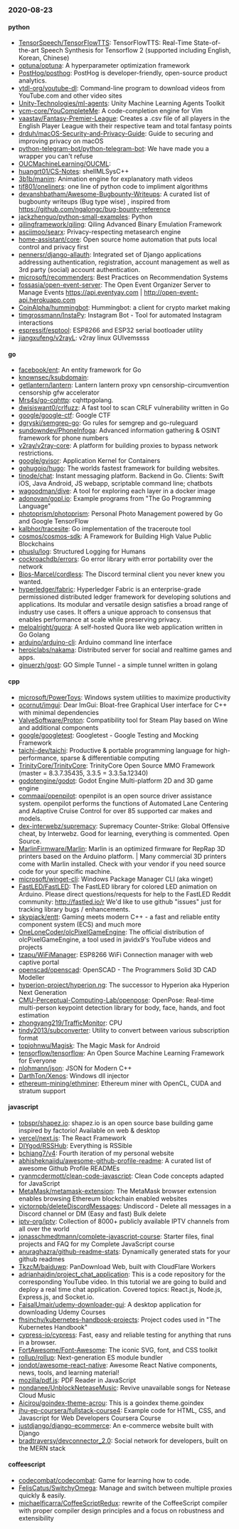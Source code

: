 ### 2020-08-23

#### python
* [TensorSpeech/TensorFlowTTS](https://github.com/TensorSpeech/TensorFlowTTS):  TensorFlowTTS: Real-Time State-of-the-art Speech Synthesis for Tensorflow 2 (supported including English, Korean, Chinese)
* [optuna/optuna](https://github.com/optuna/optuna): A hyperparameter optimization framework
* [PostHog/posthog](https://github.com/PostHog/posthog):  PostHog is developer-friendly, open-source product analytics.
* [ytdl-org/youtube-dl](https://github.com/ytdl-org/youtube-dl): Command-line program to download videos from YouTube.com and other video sites
* [Unity-Technologies/ml-agents](https://github.com/Unity-Technologies/ml-agents): Unity Machine Learning Agents Toolkit
* [ycm-core/YouCompleteMe](https://github.com/ycm-core/YouCompleteMe): A code-completion engine for Vim
* [vaastav/Fantasy-Premier-League](https://github.com/vaastav/Fantasy-Premier-League): Creates a .csv file of all players in the English Player League with their respective team and total fantasy points
* [drduh/macOS-Security-and-Privacy-Guide](https://github.com/drduh/macOS-Security-and-Privacy-Guide): Guide to securing and improving privacy on macOS
* [python-telegram-bot/python-telegram-bot](https://github.com/python-telegram-bot/python-telegram-bot): We have made you a wrapper you can't refuse
* [OUCMachineLearning/OUCML](https://github.com/OUCMachineLearning/OUCML): 
* [huangrt01/CS-Notes](https://github.com/huangrt01/CS-Notes): shellMLSysC++
* [3b1b/manim](https://github.com/3b1b/manim): Animation engine for explanatory math videos
* [tjf801/oneliners](https://github.com/tjf801/oneliners): one line of python code to impliment algorithms
* [devanshbatham/Awesome-Bugbounty-Writeups](https://github.com/devanshbatham/Awesome-Bugbounty-Writeups): A curated list of bugbounty writeups (Bug type wise) , inspired from https://github.com/ngalongc/bug-bounty-reference
* [jackzhenguo/python-small-examples](https://github.com/jackzhenguo/python-small-examples):  Python 
* [qilingframework/qiling](https://github.com/qilingframework/qiling): Qiling Advanced Binary Emulation Framework
* [asciimoo/searx](https://github.com/asciimoo/searx): Privacy-respecting metasearch engine
* [home-assistant/core](https://github.com/home-assistant/core):  Open source home automation that puts local control and privacy first
* [pennersr/django-allauth](https://github.com/pennersr/django-allauth): Integrated set of Django applications addressing authentication, registration, account management as well as 3rd party (social) account authentication.
* [microsoft/recommenders](https://github.com/microsoft/recommenders): Best Practices on Recommendation Systems
* [fossasia/open-event-server](https://github.com/fossasia/open-event-server): The Open Event Organizer Server to Manage Events https://api.eventyay.com | http://open-event-api.herokuapp.com
* [CoinAlpha/hummingbot](https://github.com/CoinAlpha/hummingbot): Hummingbot: a client for crypto market making
* [timgrossmann/InstaPy](https://github.com/timgrossmann/InstaPy):  Instagram Bot - Tool for automated Instagram interactions
* [espressif/esptool](https://github.com/espressif/esptool): ESP8266 and ESP32 serial bootloader utility
* [jiangxufeng/v2rayL](https://github.com/jiangxufeng/v2rayL): v2ray linux GUIvemssss

#### go
* [facebook/ent](https://github.com/facebook/ent): An entity framework for Go
* [knownsec/ksubdomain](https://github.com/knownsec/ksubdomain): 
* [getlantern/lantern](https://github.com/getlantern/lantern): Lantern         lantern proxy vpn censorship-circumvention censorship gfw accelerator
* [Mrs4s/go-cqhttp](https://github.com/Mrs4s/go-cqhttp): cqhttpgolang.
* [dwisiswant0/crlfuzz](https://github.com/dwisiswant0/crlfuzz): A fast tool to scan CRLF vulnerability written in Go
* [google/google-ctf](https://github.com/google/google-ctf): Google CTF
* [dgryski/semgrep-go](https://github.com/dgryski/semgrep-go): Go rules for semgrep and go-ruleguard
* [sundowndev/PhoneInfoga](https://github.com/sundowndev/PhoneInfoga): Advanced information gathering & OSINT framework for phone numbers
* [v2ray/v2ray-core](https://github.com/v2ray/v2ray-core): A platform for building proxies to bypass network restrictions.
* [google/gvisor](https://github.com/google/gvisor): Application Kernel for Containers
* [gohugoio/hugo](https://github.com/gohugoio/hugo): The worlds fastest framework for building websites.
* [tinode/chat](https://github.com/tinode/chat): Instant messaging platform. Backend in Go. Clients: Swift iOS, Java Android, JS webapp, scriptable command line; chatbots
* [wagoodman/dive](https://github.com/wagoodman/dive): A tool for exploring each layer in a docker image
* [adonovan/gopl.io](https://github.com/adonovan/gopl.io): Example programs from "The Go Programming Language"
* [photoprism/photoprism](https://github.com/photoprism/photoprism): Personal Photo Management powered by Go and Google TensorFlow
* [kalbhor/tracesite](https://github.com/kalbhor/tracesite): Go implementation of the traceroute tool
* [cosmos/cosmos-sdk](https://github.com/cosmos/cosmos-sdk):  A Framework for Building High Value Public Blockchains 
* [phuslu/log](https://github.com/phuslu/log): Structured Logging for Humans
* [cockroachdb/errors](https://github.com/cockroachdb/errors): Go error library with error portability over the network
* [Bios-Marcel/cordless](https://github.com/Bios-Marcel/cordless): The Discord terminal client you never knew you wanted.
* [hyperledger/fabric](https://github.com/hyperledger/fabric): Hyperledger Fabric is an enterprise-grade permissioned distributed ledger framework for developing solutions and applications. Its modular and versatile design satisfies a broad range of industry use cases. It offers a unique approach to consensus that enables performance at scale while preserving privacy.
* [meloalright/guora](https://github.com/meloalright/guora):  A self-hosted Quora like web application written in Go  Golang  
* [arduino/arduino-cli](https://github.com/arduino/arduino-cli): Arduino command line interface
* [heroiclabs/nakama](https://github.com/heroiclabs/nakama): Distributed server for social and realtime games and apps.
* [ginuerzh/gost](https://github.com/ginuerzh/gost): GO Simple Tunnel - a simple tunnel written in golang

#### cpp
* [microsoft/PowerToys](https://github.com/microsoft/PowerToys): Windows system utilities to maximize productivity
* [ocornut/imgui](https://github.com/ocornut/imgui): Dear ImGui: Bloat-free Graphical User interface for C++ with minimal dependencies
* [ValveSoftware/Proton](https://github.com/ValveSoftware/Proton): Compatibility tool for Steam Play based on Wine and additional components
* [google/googletest](https://github.com/google/googletest): Googletest - Google Testing and Mocking Framework
* [taichi-dev/taichi](https://github.com/taichi-dev/taichi): Productive & portable programming language for high-performance, sparse & differentiable computing
* [TrinityCore/TrinityCore](https://github.com/TrinityCore/TrinityCore): TrinityCore Open Source MMO Framework (master = 8.3.7.35435, 3.3.5 = 3.3.5a.12340)
* [godotengine/godot](https://github.com/godotengine/godot): Godot Engine  Multi-platform 2D and 3D game engine
* [commaai/openpilot](https://github.com/commaai/openpilot): openpilot is an open source driver assistance system. openpilot performs the functions of Automated Lane Centering and Adaptive Cruise Control for over 85 supported car makes and models.
* [dex-interwebz/supremacy](https://github.com/dex-interwebz/supremacy): Supremacy Counter-Strike: Global Offensive cheat, by Interwebz. Good for learning, everything is commented. Open Source.
* [MarlinFirmware/Marlin](https://github.com/MarlinFirmware/Marlin): Marlin is an optimized firmware for RepRap 3D printers based on the Arduino platform. | Many commercial 3D printers come with Marlin installed. Check with your vendor if you need source code for your specific machine.
* [microsoft/winget-cli](https://github.com/microsoft/winget-cli): Windows Package Manager CLI (aka winget)
* [FastLED/FastLED](https://github.com/FastLED/FastLED): The FastLED library for colored LED animation on Arduino. Please direct questions/requests for help to the FastLED Reddit community: http://fastled.io/r We'd like to use github "issues" just for tracking library bugs / enhancements.
* [skypjack/entt](https://github.com/skypjack/entt): Gaming meets modern C++ - a fast and reliable entity component system (ECS) and much more
* [OneLoneCoder/olcPixelGameEngine](https://github.com/OneLoneCoder/olcPixelGameEngine): The official distribution of olcPixelGameEngine, a tool used in javidx9's YouTube videos and projects
* [tzapu/WiFiManager](https://github.com/tzapu/WiFiManager): ESP8266 WiFi Connection manager with web captive portal
* [openscad/openscad](https://github.com/openscad/openscad): OpenSCAD - The Programmers Solid 3D CAD Modeller
* [hyperion-project/hyperion.ng](https://github.com/hyperion-project/hyperion.ng): The successor to Hyperion aka Hyperion Next Generation
* [CMU-Perceptual-Computing-Lab/openpose](https://github.com/CMU-Perceptual-Computing-Lab/openpose): OpenPose: Real-time multi-person keypoint detection library for body, face, hands, and foot estimation
* [zhongyang219/TrafficMonitor](https://github.com/zhongyang219/TrafficMonitor): CPU
* [tindy2013/subconverter](https://github.com/tindy2013/subconverter): Utility to convert between various subscription format
* [topjohnwu/Magisk](https://github.com/topjohnwu/Magisk): The Magic Mask for Android
* [tensorflow/tensorflow](https://github.com/tensorflow/tensorflow): An Open Source Machine Learning Framework for Everyone
* [nlohmann/json](https://github.com/nlohmann/json): JSON for Modern C++
* [DarthTon/Xenos](https://github.com/DarthTon/Xenos): Windows dll injector
* [ethereum-mining/ethminer](https://github.com/ethereum-mining/ethminer): Ethereum miner with OpenCL, CUDA and stratum support

#### javascript
* [tobspr/shapez.io](https://github.com/tobspr/shapez.io): shapez.io is an open source base building game inspired by factorio! Available on web & desktop
* [vercel/next.js](https://github.com/vercel/next.js): The React Framework
* [DIYgod/RSSHub](https://github.com/DIYgod/RSSHub):  Everything is RSSible
* [bchiang7/v4](https://github.com/bchiang7/v4): Fourth iteration of my personal website
* [abhisheknaiidu/awesome-github-profile-readme](https://github.com/abhisheknaiidu/awesome-github-profile-readme):  A curated list of awesome Github Profile READMEs 
* [ryanmcdermott/clean-code-javascript](https://github.com/ryanmcdermott/clean-code-javascript):  Clean Code concepts adapted for JavaScript
* [MetaMask/metamask-extension](https://github.com/MetaMask/metamask-extension):   The MetaMask browser extension enables browsing Ethereum blockchain enabled websites
* [victornpb/deleteDiscordMessages](https://github.com/victornpb/deleteDiscordMessages): Undiscord - Delete all messages in a Discord channel or DM (Easy and fast) Bulk delete
* [iptv-org/iptv](https://github.com/iptv-org/iptv): Collection of 8000+ publicly available IPTV channels from all over the world
* [jonasschmedtmann/complete-javascript-course](https://github.com/jonasschmedtmann/complete-javascript-course): Starter files, final projects and FAQ for my Complete JavaScript course
* [anuraghazra/github-readme-stats](https://github.com/anuraghazra/github-readme-stats):  Dynamically generated stats for your github readmes
* [TkzcM/baiduwp](https://github.com/TkzcM/baiduwp): PanDownload Web, built with CloudFlare Workers
* [adrianhajdin/project_chat_application](https://github.com/adrianhajdin/project_chat_application): This is a code repository for the corresponding YouTube video. In this tutorial we are going to build and deploy a real time chat application. Covered topics: React.js, Node.js, Express.js, and Socket.io.
* [FaisalUmair/udemy-downloader-gui](https://github.com/FaisalUmair/udemy-downloader-gui): A desktop application for downloading Udemy Courses
* [fhsinchy/kubernetes-handbook-projects](https://github.com/fhsinchy/kubernetes-handbook-projects): Project codes used in "The Kubernetes Handbook" 
* [cypress-io/cypress](https://github.com/cypress-io/cypress): Fast, easy and reliable testing for anything that runs in a browser.
* [FortAwesome/Font-Awesome](https://github.com/FortAwesome/Font-Awesome): The iconic SVG, font, and CSS toolkit
* [rollup/rollup](https://github.com/rollup/rollup): Next-generation ES module bundler
* [jondot/awesome-react-native](https://github.com/jondot/awesome-react-native): Awesome React Native components, news, tools, and learning material!
* [mozilla/pdf.js](https://github.com/mozilla/pdf.js): PDF Reader in JavaScript
* [nondanee/UnblockNeteaseMusic](https://github.com/nondanee/UnblockNeteaseMusic): Revive unavailable songs for Netease Cloud Music
* [Aicirou/goindex-theme-acrou](https://github.com/Aicirou/goindex-theme-acrou): This is a goindex theme.goindex
* [jhu-ep-coursera/fullstack-course4](https://github.com/jhu-ep-coursera/fullstack-course4): Example code for HTML, CSS, and Javascript for Web Developers Coursera Course
* [justdjango/django-ecommerce](https://github.com/justdjango/django-ecommerce): An e-commerce website built with Django
* [bradtraversy/devconnector_2.0](https://github.com/bradtraversy/devconnector_2.0): Social network for developers, built on the MERN stack

#### coffeescript
* [codecombat/codecombat](https://github.com/codecombat/codecombat): Game for learning how to code.
* [FelisCatus/SwitchyOmega](https://github.com/FelisCatus/SwitchyOmega): Manage and switch between multiple proxies quickly & easily.
* [michaelficarra/CoffeeScriptRedux](https://github.com/michaelficarra/CoffeeScriptRedux):  rewrite of the CoffeeScript compiler with proper compiler design principles and a focus on robustness and extensibility
